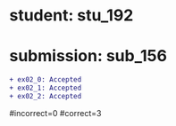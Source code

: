 # student: stu_192
# submission: sub_156

```diff
+ ex02_0: Accepted
+ ex02_1: Accepted
+ ex02_2: Accepted
```
#incorrect=0
#correct=3
